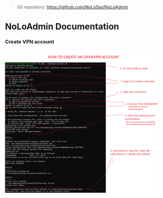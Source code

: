 >Git repository: https://github.com/NoLoSay/NoLoAdmin

# NoLoAdmin Documentation 

### Create VPN account

![Create VPN account tutorial Image](static/nolovpn-tuto.png)
